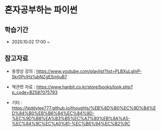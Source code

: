 # 혼자공부하는 파이썬

## 학습기간 

* 2020.10.02 17:00 ~ 

## 참고자료

* 동영상 강의 : https://www.youtube.com/playlist?list=PLBXuLgInP-5kr0PclHz1ubNZgESmliuB7

* 책관련 자료 : https://www.hanbit.co.kr/store/books/look.php?p_code=B2587075793

* 기타 : https://teddylee777.github.io/thoughts/%EB%8D%B0%EC%9D%B4%ED%84%B0%EB%B6%84%EC%84%9D-%EC%9D%B8%EA%B3%B5%EC%A7%80%EB%8A%A5-%EC%84%9C%EC%A0%81-%EC%B6%94%EC%B2%9C
